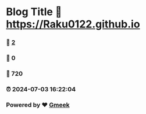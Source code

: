 # Blog Title :link: https://Raku0122.github.io 
### :page_facing_up: [2](https://Raku0122.github.io/tag.html) 
### :speech_balloon: 0 
### :hibiscus: 720 
### :alarm_clock: 2024-07-03 16:22:04 
### Powered by :heart: [Gmeek](https://github.com/Meekdai/Gmeek)

